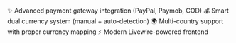 ✨ Advanced payment gateway integration (PayPal, Paymob, COD)
💰 Smart dual currency system (manual + auto-detection)
🌍 Multi-country support with proper currency mapping
⚡ Modern Livewire-powered frontend
